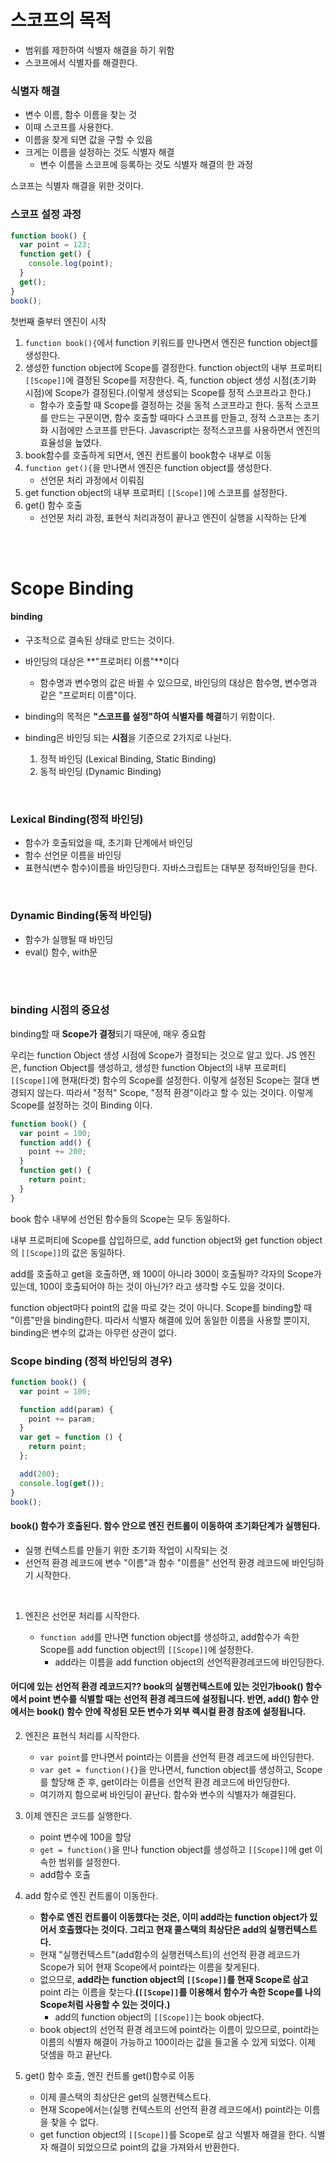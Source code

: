 # 스코프의 목적

- 범위를 제한하여 식별자 해결을 하기 위함
- 스코프에서 식별자를 해결한다.

### 식별자 해결

- 변수 이름, 함수 이름을 찾는 것
- 이때 스코프를 사용한다.
- 이름을 찾게 되면 값을 구할 수 있음
- 크게는 이름을 설정하는 것도 식별자 해결
  - 변수 이름을 스코프에 등록하는 것도 식별자 해결의 한 과정

스코프는 식별자 해결을 위한 것이다.

### 스코프 설정 과정

```javascript
function book() {
  var point = 123;
  function get() {
    console.log(point);
  }
  get();
}
book();
```

첫번째 줄부터 엔진이 시작

1. `function book(){`에서 function 키워드를 만나면서 엔진은 function object를 생성한다.
2. 생성한 function object에 Scope를 결정한다. function object의 내부 프로퍼티 `[[Scope]]`에 결정된 Scope를 저장한다.
   즉, function object 생성 시점(초기화 시점)에 Scope가 결정된다.(이렇게 생성되는 Scope를 정적 스코프라고 한다.)
   - 함수가 호출할 때 Scope를 결정하는 것을 동적 스코프라고 한다. 동적 스코프를 만드는 구문이면, 함수 호출할 때마다 스코프를 만들고, 정적 스코프는 초기화 시점에만 스코프를 만든다. Javascript는 정적스코프를 사용하면서 엔진의 효율성을 높였다.
3. book함수를 호출하게 되면서, 엔진 컨트롤이 book함수 내부로 이동
4. `function get(){`을 만나면서 엔진은 function object를 생성한다.
   - 선언문 처리 과정에서 이뤄짐
5. get function object의 내부 프로퍼티 `[[Scope]]`에 스코프를 설정한다.
6. get() 함수 호출
   - 선언문 처리 과정, 표현식 처리과정이 끝나고 엔진이 실행을 시작하는 단계

<br>
<br>

# Scope Binding

#### binding

- 구조적으로 결속된 상태로 만드는 것이다.
- 바인딩의 대상은 **"프로퍼티 이름"**이다

  - 함수명과 변수명의 값은 바뀔 수 있으므로, 바인딩의 대상은 함수명, 변수명과 같은 "프로퍼티 이름"이다.

- binding의 목적은 **"스코프를 설정"하여 식별자를 해결**하기 위함이다.

- binding은 바인딩 되는 **시점**을 기준으로 2가지로 나뉜다.
  1. 정적 바인딩 (Lexical Binding, Static Binding)
  2. 동적 바인딩 (Dynamic Binding)

<br>

### Lexical Binding(정적 바인딩)

- 함수가 호출되었을 때, 초기화 단계에서 바인딩
- 함수 선언문 이름을 바인딩
- 표현식(변수 함수)이름을 바인딩한다.
  자바스크립트는 대부분 정적바인딩을 한다.

<br>

### Dynamic Binding(동적 바인딩)

- 함수가 실행될 때 바인딩
- eval() 함수, with문

<br>
<br>

### binding 시점의 중요성

binding할 때 **Scope가 결정**되기 때문에, 매우 중요함

우리는 function Object 생성 시점에 Scope가 결정되는 것으로 알고 있다.
JS 엔진은, function Object를 생성하고, 생성한 function Object의 내부 프로퍼티 `[[Scope]]`에 현재(타겟) 함수의 Scope를 설정한다. 이렇게 설정된 Scope는 절대 변경되지 않는다. 따라서 "정적" Scope, "정적 환경"이라고 할 수 있는 것이다. 이렇게 Scope를 설정하는 것이 Binding 이다.

```javascript
function book() {
  var point = 100;
  function add() {
    point += 200;
  }
  function get() {
    return point;
  }
}
```

book 함수 내부에 선언된 함수들의 Scope는 모두 동일하다.

내부 프로퍼티에 Scope를 삽입하므로, add function object와 get function object의 `[[Scope]]`의 값은 동일하다.

add를 호출하고 get을 호출하면, 왜 100이 아니라 300이 호출될까? 각자의 Scope가 있는데, 100이 호출되어야 하는 것이 아닌가? 라고 생각할 수도 있을 것이다.

function object마다 point의 값을 따로 갖는 것이 아니다. Scope를 binding할 때 "이름"만을 binding한다. 따라서 식별자 해결에 있어 동일한 이름을 사용할 뿐이지, binding은 변수의 값과는 아무런 상관이 없다.

### Scope binding (정적 바인딩의 경우)

```javascript
function book() {
  var point = 100;

  function add(param) {
    point += param;
  }
  var get = function () {
    return point;
  };

  add(200);
  console.log(get());
}
book();
```

#### book() 함수가 호출된다. 함수 안으로 엔진 컨트롤이 이동하여 초기화단계가 실행된다.

- 실행 컨텍스트를 만들기 위한 초기화 작업이 시작되는 것
- 선언적 환경 레코드에 변수 "이름"과 함수 "이름을" 선언적 환경 레코드에 바인딩하기 시작한다.

<br>

1. 엔진은 선언문 처리를 시작한다.

   - `function add`를 만나면 function object를 생성하고, add함수가 속한 Scope를 add function object의 `[[Scope]]`에 설정한다.
     - add라는 이름을 add function object의 선언적환경레코드에 바인딩한다.

#### 어디에 있는 선언적 환경 레코드지?? book의 실행컨텍스트에 있는 것인가book() 함수에서 point 변수를 식별할 때는 선언적 환경 레크드에 설정됩니다. 반면, add() 함수 안에서는 book() 함수 안에 작성된 모든 변수가 외부 렉시컬 환경 참조에 설정됩니다.

2. 엔진은 표현식 처리를 시작한다.

   - `var point`를 만나면서 point라는 이름을 선언적 환경 레코드에 바인딩한다.
   - `var get = function(){}`을 만나면서, function object를 생성하고, Scope를 할당해 준 후, get이라는 이름을 선언적 환경 레코드에 바인딩한다.
   - 여기까지 함으로써 바인딩이 끝난다. 함수와 변수의 식별자가 해결된다.

3. 이제 엔진은 코드를 실행한다.

   - point 변수에 100을 할당
   - `get = function()`을 만나 function object를 생성하고 `[[Scope]]`에 get 이 속한 범위를 설정한다.
   - add함수 호출

4. add 함수로 엔진 컨트롤이 이동한다.

   - **함수로 엔진 컨트롤이 이동했다는 것은, 이미 add라는 function object가 있어서 호출했다는 것이다. 그리고 현재 콜스택의 최상단은 add의 실행컨텍스트다.**
   - 현재 "실행컨텍스트"(add함수의 실행컨텍스트)의 선언적 환경 레코드가 Scope가 되어 현재 Scope에서 point라는 이름을 찾게된다.
   - 없으므로, **add라는 function object의 `[[Scope]]`를 현재 Scope로 삼고** point 라는 이름을 찾는다.**(`[[Scope]]`를 이용해서 함수가 속한 Scope를 나의 Scope처럼 사용할 수 있는 것이다.)**
     - add의 function object의 `[[Scope]]`는 book object다.
   - book object의 선언적 환경 레코드에 point라는 이름이 있으므로, point라는 이름의 식별자 해결이 가능하고 100이라는 값을 들고올 수 있게 되었다. 이제 덧셈을 하고 끝난다.

5. get() 함수 호출, 엔진 컨트롤 get()함수로 이동
   - 이제 콜스택의 최상단은 get의 실행컨텍스트다.
   - 현재 Scope에서는(실행 컨텍스트의 선언적 환경 레코드에서) point라는 이름을 찾을 수 없다.
   - get function object의 `[[Scope]]`를 Scope로 삼고 식별자 해결을 한다. 식별자 해결이 되었으므로 point의 값을 가져와서 반환한다.
